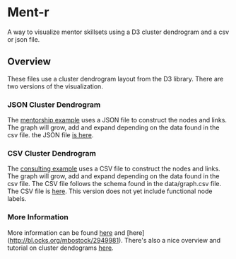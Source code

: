 # Ment-r
A way to visualize mentor skillsets using a D3 cluster dendrogram and a csv or json file.  

## Overview
These files use a cluster dendrogram layout from the D3 library.  There are two versions of the visualization.

### JSON Cluster Dendrogram
The [mentorship example](http://openglobe.github.io/Ment-r/ment-r.html) uses a JSON file to construct the nodes and links.  The graph will grow, add and expand depending on the data found in the csv file.  the JSON file [is here](https://github.com/OpenGlobe/Ment-r/blob/gh-pages/data/18fmentors.json).

### CSV Cluster Dendrogram
The [consulting example](http://openglobe.github.io/Ment-r/18fconsulting2.html) uses a CSV file to construct the nodes and links.  The graph will grow, add and expand depending on the data found in the csv file.  The CSV file follows the schema found in the data/graph.csv file.  The CSV file is [here](https://github.com/OpenGlobe/Ment-r/blob/gh-pages/18fconsulting2.csv).  This version does not yet include functional node labels.

### More Information
More information can be found [here](http://d3js.org/) and [here] (http://bl.ocks.org/mbostock/2949981).  There's also a nice overview and tutorial on cluster dendograms [here](http://www.meccanismocomplesso.org/en/dendrogramma-d3-parte1/).

